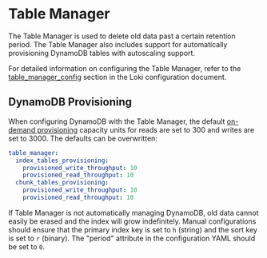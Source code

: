 # Table Manager

The Table Manager is used to delete old data past a certain retention period.
The Table Manager also includes support for automatically provisioning DynamoDB
tables with autoscaling support.

For detailed information on configuring the Table Manager, refer to the
[table_manager_config](../../configuration/README.md#table_manager_config)
section in the Loki configuration document.

## DynamoDB Provisioning

When configuring DynamoDB with the Table Manager, the default [on-demand
provisioning](https://docs.aws.amazon.com/amazondynamodb/latest/developerguide/HowItWorks.ReadWriteCapacityMode.html)
capacity units for reads are set to 300 and writes are set to 3000. The
defaults can be overwritten:

```yaml
table_manager:
  index_tables_provisioning:
    provisioned_write_throughput: 10
    provisioned_read_throughput: 10
  chunk_tables_provisioning:
    provisioned_write_throughput: 10
    provisioned_read_throughput: 10
```

If Table Manager is not automatically managing DynamoDB, old data cannot easily
be erased and the index will grow indefinitely. Manual configurations should
ensure that the primary index key is set to `h` (string) and the sort key is set
to `r` (binary). The "period" attribute in the configuration YAML should be set
to `0`.

